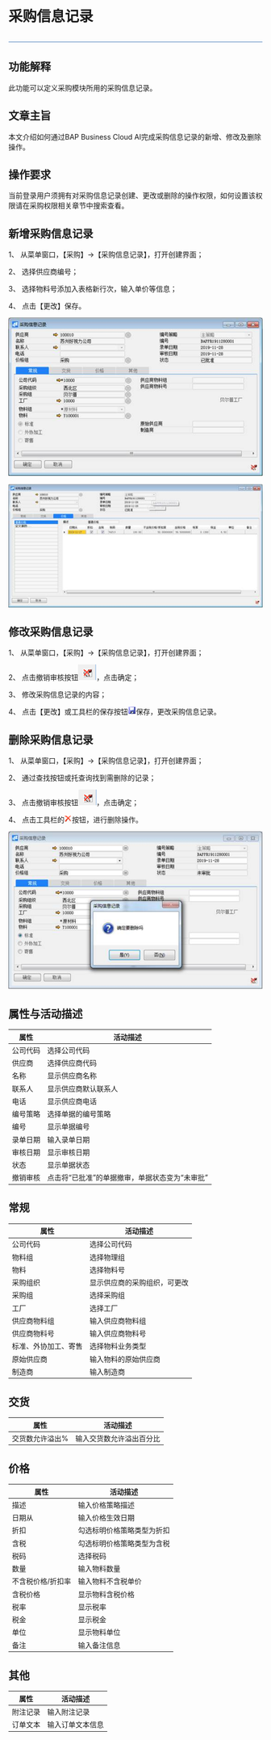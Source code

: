 # 采购信息记录 

![img](图片/横线.png)

## 功能解释 

此功能可以定义采购模块所用的采购信息记录。

## 文章主旨 

本文介绍如何通过BAP Business Cloud AI完成采购信息记录的新增、修改及删除操作。

## 操作要求 

当前登录用户须拥有对采购信息记录创建、更改或删除的操作权限，如何设置该权限请在采购权限相关章节中搜索查看。

## 新增采购信息记录 

1、 从菜单窗口，【采购】->【采购信息记录】，打开创建界面；

2、 选择供应商编号；

3、 选择物料号添加入表格新行次，输入单价等信息；

4、 点击【更改】保存。

![img](图片/采购信息记录1.jpg)

![img](图片/采购信息记录2.jpg)

 

## 修改采购信息记录 

1、 从菜单窗口，【采购】->【采购信息记录】，打开创建界面；

2、 点击撤销审核按钮![img](图片/撤销审核.png)，点击确定；

3、 修改采购信息记录的内容；

4、 点击【更改】或工具栏的保存按钮![img](图片/保存.png)保存，更改采购信息记录。

## 删除采购信息记录 

1、 从菜单窗口，【采购】->【采购信息记录】，打开创建界面；

2、 通过查找按钮或托查询找到需删除的记录；

3、 点击撤销审核按钮![img](图片/撤销审核.png)，点击确定；

4、 点击工具栏的![img](图片/删除.png)按钮，进行删除操作。

![img](图片/采购信息记录3.jpg)

## 属性与活动描述 

| **属性** | **活动描述**                                   |
| -------- | ---------------------------------------------- |
| 公司代码 | 选择公司代码                                   |
| 供应商   | 选择供应商代码                                 |
| 名称     | 显示供应商名称                                 |
| 联系人   | 显示供应商默认联系人                           |
| 电话     | 显示供应商电话                                 |
| 编号策略 | 选择单据的编号策略                             |
| 编号     | 显示单据编号                                   |
| 录单日期 | 输入录单日期                                   |
| 审核日期 | 显示审核日期                                   |
| 状态     | 显示单据状态                                   |
| 撤销审核 | 点击将“已批准”的单据撤审，单据状态变为“未审批” |

## 常规 

| **属性**             | **活动描述**                 |
| -------------------- | ---------------------------- |
| 公司代码             | 选择公司代码                 |
| 物料组               | 选择物理组                   |
| 物料                 | 选择物料号                   |
| 采购组织             | 显示供应商的采购组织，可更改 |
| 采购组               | 选择采购组                   |
| 工厂                 | 选择工厂                     |
| 供应商物料组         | 输入供应商物料组             |
| 供应商物料号         | 输入供应商物料号             |
| 标准、外协加工、寄售 | 选择物料业务类型             |
| 原始供应商           | 输入物料的原始供应商         |
| 制造商               | 输入制造商                   |

## 交货 

| **属性**        | **活动描述**             |
| --------------- | ------------------------ |
| 交货数允许溢出% | 输入交货数允许溢出百分比 |

## 价格 

| **属性**          | **活动描述**               |
| ----------------- | -------------------------- |
| 描述              | 输入价格策略描述           |
| 日期从            | 输入价格生效日期           |
| 折扣              | 勾选标明价格策略类型为折扣 |
| 含税              | 勾选标明价格策略类型为含税 |
| 税码              | 选择税码                   |
| 数量              | 输入物料数量               |
| 不含税价格/折扣率 | 输入物料不含税单价         |
| 含税价格          | 显示物料含税价格           |
| 税率              | 显示税率                   |
| 税金              | 显示税金                   |
| 单位              | 显示物料单位               |
| 备注              | 输入备注信息               |

## 其他 

| **属性** | **活动描述**     |
| -------- | ---------------- |
| 附注记录 | 输入附注记录     |
| 订单文本 | 输入订单文本信息 |

 
